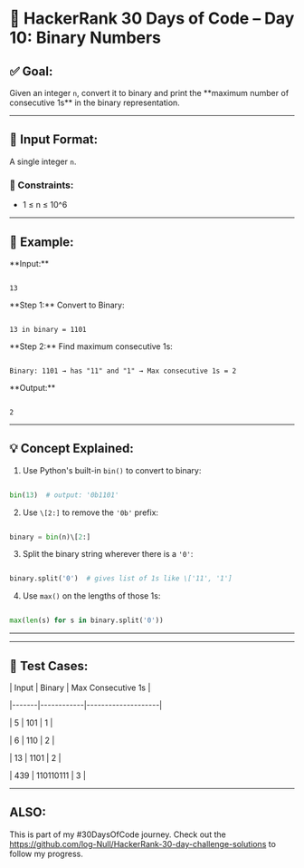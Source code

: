 # 🧠 HackerRank 30 Days of Code – Day 10: Binary Numbers



## ✅ Goal:

Given an integer `n`, convert it to binary and print the \*\*maximum number of consecutive 1s\*\* in the binary representation.



---



## 🧾 Input Format:

A single integer `n`.



### 🔹 Constraints:

- 1 ≤ n ≤ 10^6



---



## 📌 Example:



\*\*Input:\*\*

```

13

```



\*\*Step 1:\*\* Convert to Binary:

```

13 in binary = 1101

```



\*\*Step 2:\*\* Find maximum consecutive 1s:

```

Binary: 1101 → has "11" and "1" → Max consecutive 1s = 2

```



\*\*Output:\*\*

```

2

```



---



## 💡 Concept Explained:



1. Use Python's built-in `bin()` to convert to binary:

```python

bin(13)  # output: '0b1101'

```



2. Use `\[2:]` to remove the `'0b'` prefix:

```python

binary = bin(n)\[2:]

```



3. Split the binary string wherever there is a `'0'`:

```python

binary.split('0')  # gives list of 1s like \['11', '1']

```



4. Use `max()` on the lengths of those 1s:

```python

max(len(s) for s in binary.split('0'))

```



---


---



## 🧪 Test Cases:



| Input | Binary     | Max Consecutive 1s |

|-------|------------|--------------------|

| 5     | 101        | 1                  |

| 6     | 110        | 2                  |

| 13    | 1101       | 2                  |

| 439   | 110110111  | 3                  |



---



## ALSO:

This is part of my #30DaysOfCode journey. Check out the https://github.com/log-Null/HackerRank-30-day-challenge-solutions to follow my progress.

